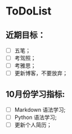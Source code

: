 # ToDoList


## 近期目标：
- [ ] 五笔；
- [ ] 考驾照；
- [ ] 考雅思；
- [ ] 更新博客，不要放弃； 

## 10月份学习指标:
- [ ] Markdown 语法学习;
- [ ] Python 语法学习;
- [ ] 更新个人简历； 
